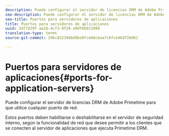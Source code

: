 ```yaml
---
description: Puede configurar el servidor de licencias DRM de Adobe Primetime para que utilice cualquier puerto de red.
seo-description: Puede configurar el servidor de licencias DRM de Adobe Primetime para que utilice cualquier puerto de red.
seo-title: Puertos para servidores de aplicaciones
title: Puertos para servidores de aplicaciones
uuid: 3df7d29f-aa1b-4cf3-9f28-a9df6b013999
translation-type: tm+mt
source-git-commit: 29bc8323460d9be0fce66cbea7c6fce46df20d61

---
```



# Puertos para servidores de aplicaciones{#ports-for-application-servers}

Puede configurar el servidor de licencias DRM de Adobe Primetime para que utilice cualquier puerto de red.

Estos puertos deben habilitarse o deshabilitarse en el servidor de seguridad interno, según la funcionalidad de red que desee permitir a los clientes que se conecten al servidor de aplicaciones que ejecuta Primetime DRM.
